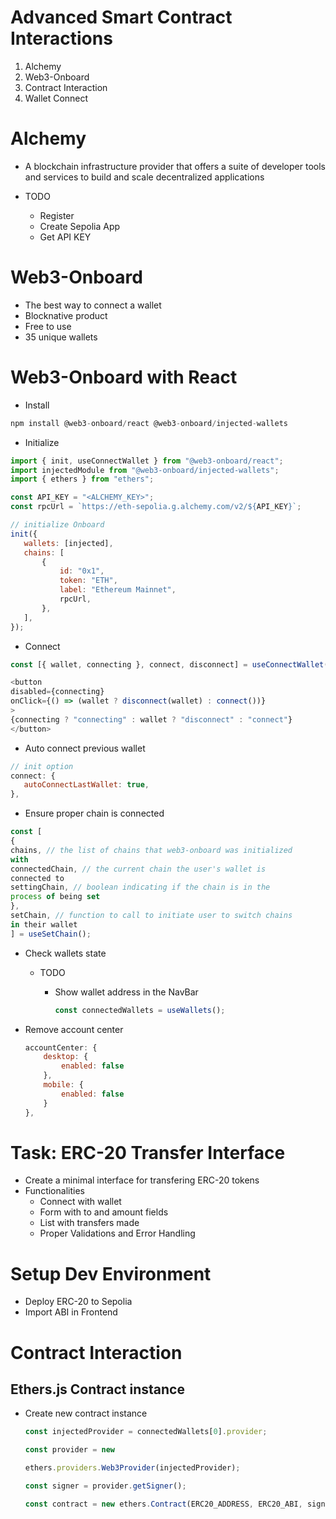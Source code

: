 # Advanced Smart Contract Interactions

1. Alchemy
2. Web3-Onboard
3. Contract Interaction
4. Wallet Connect


# Alchemy

*  A blockchain infrastructure provider that offers a 
suite of developer tools and services to build and 
scale decentralized applications

* TODO
    * Register
    * Create Sepolia App
    * Get API KEY


# Web3-Onboard

* The best way to connect a wallet
* Blocknative product
* Free to use
* 35 unique wallets

# Web3-Onboard with React

* Install
 
 ```js
npm install @web3-onboard/react @web3-onboard/injected-wallets
 ```


* Initialize

 
 ```js
import { init, useConnectWallet } from "@web3-onboard/react";
import injectedModule from "@web3-onboard/injected-wallets";
import { ethers } from "ethers";
 ```


 ```js
const API_KEY = "<ALCHEMY_KEY>";
const rpcUrl = `https://eth-sepolia.g.alchemy.com/v2/${API_KEY}`;
 ```

 ```js
// initialize Onboard
init({
    wallets: [injected],
    chains: [
        {
            id: "0x1",
            token: "ETH",
            label: "Ethereum Mainnet",
            rpcUrl,
        },
    ],
});
```

* Connect


 ```js
const [{ wallet, connecting }, connect, disconnect] = useConnectWallet()
```

 ```js
<button
disabled={connecting}
onClick={() => (wallet ? disconnect(wallet) : connect())}
>
{connecting ? "connecting" : wallet ? "disconnect" : "connect"}
</button>
```


* Auto connect previous wallet

 ```js
// init option
connect: {
    autoConnectLastWallet: true,
},
```


* Ensure proper chain is connected

 ```js
const [
{
chains, // the list of chains that web3-onboard was initialized 
with
connectedChain, // the current chain the user's wallet is 
connected to
settingChain, // boolean indicating if the chain is in the 
process of being set
},
setChain, // function to call to initiate user to switch chains 
in their wallet
] = useSetChain();
```

* Check wallets state
    * TODO
        * Show wallet address in the NavBar

            ```js
            const connectedWallets = useWallets();
            ```

* Remove account center


    ```js
    accountCenter: {
        desktop: {
            enabled: false
        },
        mobile: {
            enabled: false
        }
    },
    ```

# Task: ERC-20 Transfer Interface

* Create a minimal interface for transfering ERC-20 tokens
* Functionalities
    * Connect with wallet
    * Form with to and amount fields
    * List with transfers made
    * Proper Validations and Error Handling

# Setup Dev Environment

* Deploy ERC-20 to Sepolia 
* Import ABI in Frontend

# Contract Interaction

## Ethers.js Contract instance

* Create new contract instance

    ```js
   const injectedProvider = connectedWallets[0].provider;

    const provider = new

    ethers.providers.Web3Provider(injectedProvider);

    const signer = provider.getSigner();

    const contract = new ethers.Contract(ERC20_ADDRESS, ERC20_ABI, signer);
    ```
